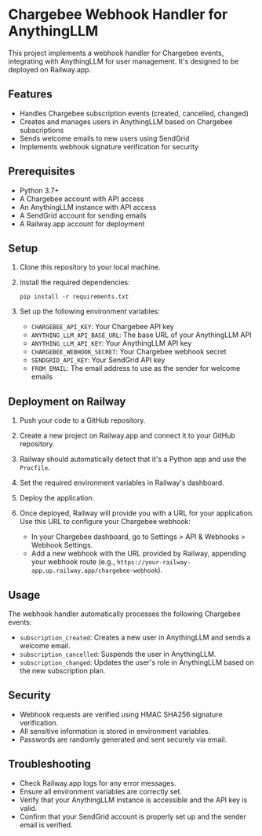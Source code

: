 # Chargebee Webhook Handler for AnythingLLM

This project implements a webhook handler for Chargebee events, integrating with AnythingLLM for user management. It's designed to be deployed on Railway.app.

## Features

- Handles Chargebee subscription events (created, cancelled, changed)
- Creates and manages users in AnythingLLM based on Chargebee subscriptions
- Sends welcome emails to new users using SendGrid
- Implements webhook signature verification for security

## Prerequisites

- Python 3.7+
- A Chargebee account with API access
- An AnythingLLM instance with API access
- A SendGrid account for sending emails
- A Railway.app account for deployment

## Setup

1. Clone this repository to your local machine.

2. Install the required dependencies:
   ```
   pip install -r requirements.txt
   ```

3. Set up the following environment variables:
   - `CHARGEBEE_API_KEY`: Your Chargebee API key
   - `ANYTHING_LLM_API_BASE_URL`: The base URL of your AnythingLLM API
   - `ANYTHING_LLM_API_KEY`: Your AnythingLLM API key
   - `CHARGEBEE_WEBHOOK_SECRET`: Your Chargebee webhook secret
   - `SENDGRID_API_KEY`: Your SendGrid API key
   - `FROM_EMAIL`: The email address to use as the sender for welcome emails

## Deployment on Railway

1. Push your code to a GitHub repository.

2. Create a new project on Railway.app and connect it to your GitHub repository.

3. Railway should automatically detect that it's a Python app and use the `Procfile`.

4. Set the required environment variables in Railway's dashboard.

5. Deploy the application.

6. Once deployed, Railway will provide you with a URL for your application. Use this URL to configure your Chargebee webhook:
   - In your Chargebee dashboard, go to Settings > API & Webhooks > Webhook Settings.
   - Add a new webhook with the URL provided by Railway, appending your webhook route (e.g., `https://your-railway-app.up.railway.app/chargebee-webhook`).

## Usage

The webhook handler automatically processes the following Chargebee events:

- `subscription_created`: Creates a new user in AnythingLLM and sends a welcome email.
- `subscription_cancelled`: Suspends the user in AnythingLLM.
- `subscription_changed`: Updates the user's role in AnythingLLM based on the new subscription plan.

## Security

- Webhook requests are verified using HMAC SHA256 signature verification.
- All sensitive information is stored in environment variables.
- Passwords are randomly generated and sent securely via email.

## Troubleshooting

- Check Railway.app logs for any error messages.
- Ensure all environment variables are correctly set.
- Verify that your AnythingLLM instance is accessible and the API key is valid.
- Confirm that your SendGrid account is properly set up and the sender email is verified.

